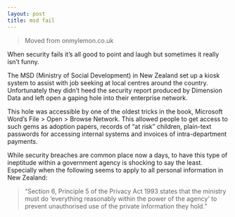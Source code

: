 ```yaml
---
layout: post
title: msd fail
---
```


> Moved from onmylemon.co.uk

When security fails it’s all good to point and laugh but sometimes it really isn’t funny.

The MSD (Ministry of Social Development) in New Zealand set up a kiosk system to assist with job seeking at local centres around the country. Unfortunately they didn’t heed the security report produced by Dimension Data and left open a gaping hole into their enterprise network.

This hole was accessible by one of the oldest tricks in the book, Microsoft Word’s File > Open > Browse Network. This allowed people to get access to such gems as adoption papers, records of “at risk” children, plain-text passwords for accessing internal systems and invoices of intra-department payments.

While security breaches are common place now a days, to have this type of ineptitude within a government agency is shocking to say the least. Especially when the following seems to apply to all personal information in New Zealand:

> “Section 6, Principle 5 of the Privacy Act 1993 states that the ministry must do ‘everything reasonably within the power of the agency’ to prevent unauthorised use of the private information they hold.”
